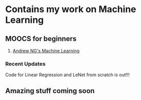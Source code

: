 # Contains my work on Machine Learning 

## MOOCS for beginners

1. [Andrew NG's Machine Learning](https://www.coursera.org/learn/machine-learning/home/welcome)

### Recent Updates

Code for Linear Regression and LeNet from scratch is out!!!

## Amazing stuff coming soon


